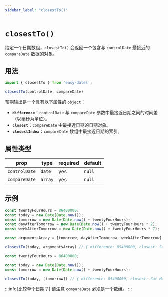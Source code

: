 ```yaml
---
sidebar_label: "closestTo()"
---
```


# `closestTo()`

给定一个日期数组，`closestTo()` 会返回一个包含与 `controlDate` 最接近的 `compareDate` 数据的对象。

## 用法

```javascript
import { closestTo } from 'easy-dates';

closestTo(controlDate, compareDate) 
```

预期输出是一个具有以下属性的 `object`：

- **`difference`**：`controlDate` 与 `compareDate` 参数中最接近日期之间的时间差（以毫秒为单位）。
- **`closest`**：`compareDate` 中最接近日期的日期对象。
- **`closestIndex`**：`compareDate` 数组中最接近日期的索引。

## 属性类型

| prop          | type    | required | default |
|---------------|---------|----------|---------|
| `controlDate` | `date`  | yes      | `null`  |
| `compareDate` | `array` | yes      | `null`  |

## 示例

```javascript title='Compare multiple dates'
const twentyFourHours = 86400000;
const today = new Date(Date.now());
const tomorrow = new Date(Date.now() + twentyFourHours);
const dayAfterTomorrow = new Date(Date.now() + twentyFourHours * 2);
const weekAfterTomorrow = new Date(Date.now() + twentyFourHours * 7);

const argumentsArray = [tomorrow, dayAfterTomorrow, weekAfterTomorrow];

closestTo(today, argumentsArray) // { difference: 85400000, closest: Sat Mar 19 2022 20:26:34 GMT-0400 (Eastern Daylight Time), closestIndex: 0 }
```

```javascript title='Compare a single date'
const twentyFourHours = 86400000;

const today = new Date(Date.now());
const tomorrow = new Date(Date.now() + twentyFourHours);

closestTo(today, [tomorrow]) // { difference: 85400000, closest: Sat Mar 19 2022 20:26:34 GMT-0400 (Eastern Daylight Time), closestIndex: 0 }
```

:::info[比较单个日期？]
请注意 `compareDate` 必须是一个数组。
:::